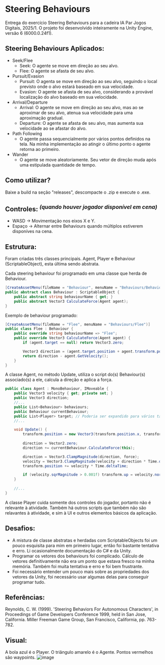# Steering Behaviours
Entrega do exercício Steering Behaviours para a cadeira IA Par Jogos Digitais, 2025/1.
O projeto foi desenvolvido inteiramente na Unity Engine, versão 6 (6000.0.24f1).

## Steering Behaviours Aplicados:
+ Seek/Flee
    + Seek: O agente se move em direção ao seu alvo.
    + Flee: O agente se afasta de seu alvo. 
+ Pursuit/Evasion
    + Pursuit: O agenta se move em direção ao seu alvo, seguindo o local previsto onde o alvo estará baseado em sua velocidade.
    + Evasion: O agente se afasta de seu alvo, considerando a provável localização do alvo baseado em sua velocidade.
+ Arrival/Departure
    + Arrival: O agente se move em direção ao seu alvo, mas ao se aproximar de seu alvo, atenua sua velocidade para uma aproximação gradual.
    + Departure: O agente se afasta de seu alvo, mas aumenta sua velocidade ao se afastar do alvo.
+ Path Following
    + O agente passa sequencialmente por vários pontos definidos na tela. Na minha implementação ao atingir o último ponto o agente retorna ao primeiro.
+ Wander
    + O agente se move aleatoriamente. Seu vetor de direção muda após uma estipulada quantidade de tempo.
 
## Como utilizar?
Baixe a build na seção "releases", descompacte o .zip e execute o .exe.

## Controles: <sup>_(quando houver jogador disponível em cena)_</sup>
- WASD -> Movimentação nos eixos X e Y.
- Espaço -> Alternar entre Behaviours quando múltiplos estiverem disponíves na cena.

## Estrutura:
Foram criadas três classes principais. Agent, Player e Behaviour (ScriptableObject), esta última sendo abstrata.

Cada steering behaviour foi programado em uma classe que herda de Behaviour.
```cs
[CreateAssetMenu(fileName = "Behaviour", menuName = "Behaviours/Behaviour")]
public abstract class Behaviour : ScriptableObject {
    public abstract string behaviourName { get; }
    public abstract Vector3 CalculateForce(Agent agent);
}
```
Exemplo de behaviour programado:
```cs
[CreateAssetMenu(fileName = "Flee", menuName = "Behaviours/Flee")]
public class Flee : Behaviour {
    public override string behaviourName => "Flee";
    public override Vector3 CalculateForce(Agent agent) {
        if (agent.target == null) return Vector3.zero;

        Vector3 direction = (agent.target.position + agent.transform.position).normalized * agent.speed;
        return direction - agent.GetVelocity();
    }
}
```
A classe Agent, no método Update, utiliza o script do(s) Behaviour(s) associado(s) a ele, calcula a direção e aplica a força.
```cs
public class Agent : MonoBehaviour, IMoveable {
    public Vector3 velocity { get; private set; }
    public Vector3 direction;
    //...
    public List<Behaviour> behaviours;
    public Behaviour currentBehaviour;
    public List<Player> target; // Poderia ser expandido para vários targets.
    //...

    void Update() {
        transform.position = new Vector3(transform.position.x, transform.position.y, 0f);
        
        direction = Vector2.zero;
        direction += currentBehaviour.CalculateForce(this);

        direction = Vector3.ClampMagnitude(direction, force);
        velocity = Vector3.ClampMagnitude(velocity + direction * Time.deltaTime, speed);
        transform.position += velocity * Time.deltaTime;

        if (velocity.sqrMagnitude > 0.001f) transform.up = velocity.normalized;
    }
   
    //...
}
```

A classe Player cuida somente dos controles do jogador, portanto não é relevante à atividade. Também há outros scripts que também não são relavantes à atividade, e sim à UI e outros elementos básicos da aplicação.

## Desafios:
- A mistura de classe abstratas e herdadas com ScriptableObjects foi um pouco esquisita para mim em primeiro lugar, então foi bastante tentativa e erro. Li ocasionalmente documentação do C# e da Unity.
- Programar os vetores dos behaviours foi complicado. Cálculo de vetores definitivamente não era um ponto que estava fresco na minha memória. Também foi muita tentativa e erro e foi bem frustrante.
- Foi necessário entender um pouco mais sobre as propriedades dos vetores da Unity, foi necessário usar algumas delas para conseguir programar tudo.

## Referências:
Reynolds, C. W. (1999). 'Steering Behaviors For Autonomous Characters', in Proceedings of Game Developers Conference 1999, held in San Jose, California. Miller Freeman Game Group, San Francisco, California, pp. 763-782.

## Visual:
A bola azul é o Player. O triângulo amarelo é o Agente. Pontos vermelhos são waypoints.
![image](https://github.com/user-attachments/assets/6ace1825-dabb-45ec-baab-cb872507aa35)

